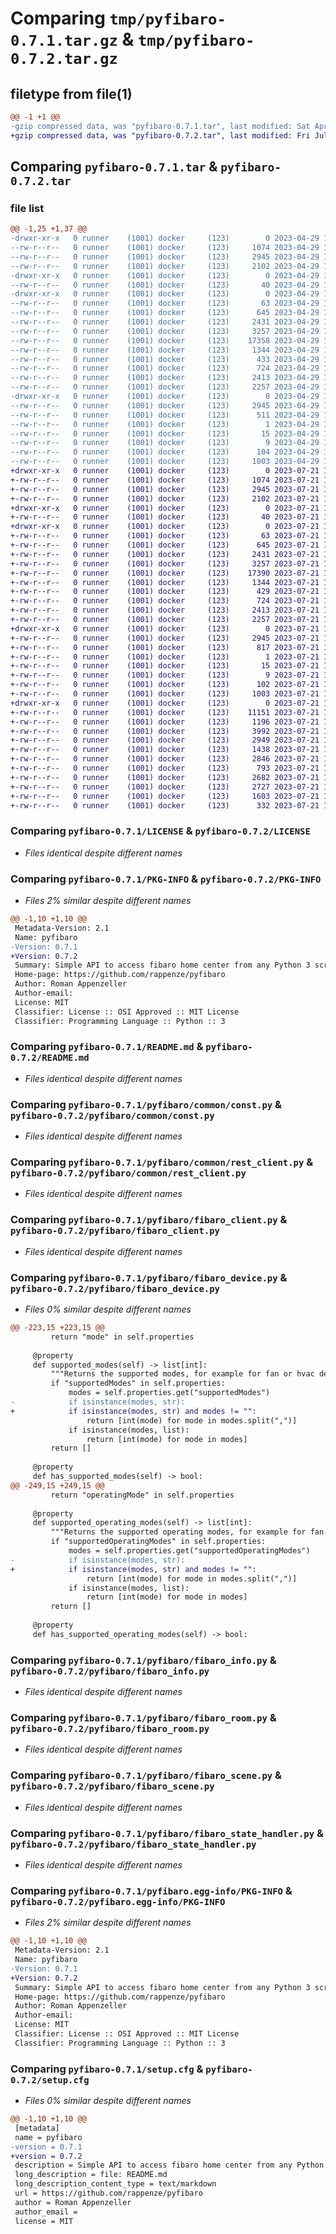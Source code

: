 # Comparing `tmp/pyfibaro-0.7.1.tar.gz` & `tmp/pyfibaro-0.7.2.tar.gz`

## filetype from file(1)

```diff
@@ -1 +1 @@
-gzip compressed data, was "pyfibaro-0.7.1.tar", last modified: Sat Apr 29 15:53:31 2023, max compression
+gzip compressed data, was "pyfibaro-0.7.2.tar", last modified: Fri Jul 21 10:03:47 2023, max compression
```

## Comparing `pyfibaro-0.7.1.tar` & `pyfibaro-0.7.2.tar`

### file list

```diff
@@ -1,25 +1,37 @@
-drwxr-xr-x   0 runner    (1001) docker     (123)        0 2023-04-29 15:53:31.286889 pyfibaro-0.7.1/
--rw-r--r--   0 runner    (1001) docker     (123)     1074 2023-04-29 15:53:08.000000 pyfibaro-0.7.1/LICENSE
--rw-r--r--   0 runner    (1001) docker     (123)     2945 2023-04-29 15:53:31.286889 pyfibaro-0.7.1/PKG-INFO
--rw-r--r--   0 runner    (1001) docker     (123)     2102 2023-04-29 15:53:08.000000 pyfibaro-0.7.1/README.md
-drwxr-xr-x   0 runner    (1001) docker     (123)        0 2023-04-29 15:53:31.282889 pyfibaro-0.7.1/pyfibaro/
--rw-r--r--   0 runner    (1001) docker     (123)       40 2023-04-29 15:53:08.000000 pyfibaro-0.7.1/pyfibaro/__init__.py
-drwxr-xr-x   0 runner    (1001) docker     (123)        0 2023-04-29 15:53:31.286889 pyfibaro-0.7.1/pyfibaro/common/
--rw-r--r--   0 runner    (1001) docker     (123)       63 2023-04-29 15:53:08.000000 pyfibaro-0.7.1/pyfibaro/common/__init__.py
--rw-r--r--   0 runner    (1001) docker     (123)      645 2023-04-29 15:53:08.000000 pyfibaro-0.7.1/pyfibaro/common/const.py
--rw-r--r--   0 runner    (1001) docker     (123)     2431 2023-04-29 15:53:08.000000 pyfibaro-0.7.1/pyfibaro/common/rest_client.py
--rw-r--r--   0 runner    (1001) docker     (123)     3257 2023-04-29 15:53:08.000000 pyfibaro-0.7.1/pyfibaro/fibaro_client.py
--rw-r--r--   0 runner    (1001) docker     (123)    17358 2023-04-29 15:53:08.000000 pyfibaro-0.7.1/pyfibaro/fibaro_device.py
--rw-r--r--   0 runner    (1001) docker     (123)     1344 2023-04-29 15:53:08.000000 pyfibaro-0.7.1/pyfibaro/fibaro_info.py
--rw-r--r--   0 runner    (1001) docker     (123)      433 2023-04-29 15:53:08.000000 pyfibaro-0.7.1/pyfibaro/fibaro_login.py
--rw-r--r--   0 runner    (1001) docker     (123)      724 2023-04-29 15:53:08.000000 pyfibaro-0.7.1/pyfibaro/fibaro_room.py
--rw-r--r--   0 runner    (1001) docker     (123)     2413 2023-04-29 15:53:08.000000 pyfibaro-0.7.1/pyfibaro/fibaro_scene.py
--rw-r--r--   0 runner    (1001) docker     (123)     2257 2023-04-29 15:53:08.000000 pyfibaro-0.7.1/pyfibaro/fibaro_state_handler.py
-drwxr-xr-x   0 runner    (1001) docker     (123)        0 2023-04-29 15:53:31.286889 pyfibaro-0.7.1/pyfibaro.egg-info/
--rw-r--r--   0 runner    (1001) docker     (123)     2945 2023-04-29 15:53:30.000000 pyfibaro-0.7.1/pyfibaro.egg-info/PKG-INFO
--rw-r--r--   0 runner    (1001) docker     (123)      511 2023-04-29 15:53:31.000000 pyfibaro-0.7.1/pyfibaro.egg-info/SOURCES.txt
--rw-r--r--   0 runner    (1001) docker     (123)        1 2023-04-29 15:53:30.000000 pyfibaro-0.7.1/pyfibaro.egg-info/dependency_links.txt
--rw-r--r--   0 runner    (1001) docker     (123)       15 2023-04-29 15:53:31.000000 pyfibaro-0.7.1/pyfibaro.egg-info/requires.txt
--rw-r--r--   0 runner    (1001) docker     (123)        9 2023-04-29 15:53:31.000000 pyfibaro-0.7.1/pyfibaro.egg-info/top_level.txt
--rw-r--r--   0 runner    (1001) docker     (123)      104 2023-04-29 15:53:08.000000 pyfibaro-0.7.1/pyproject.toml
--rw-r--r--   0 runner    (1001) docker     (123)     1003 2023-04-29 15:53:31.286889 pyfibaro-0.7.1/setup.cfg
+drwxr-xr-x   0 runner    (1001) docker     (123)        0 2023-07-21 10:03:47.186642 pyfibaro-0.7.2/
+-rw-r--r--   0 runner    (1001) docker     (123)     1074 2023-07-21 10:03:25.000000 pyfibaro-0.7.2/LICENSE
+-rw-r--r--   0 runner    (1001) docker     (123)     2945 2023-07-21 10:03:47.186642 pyfibaro-0.7.2/PKG-INFO
+-rw-r--r--   0 runner    (1001) docker     (123)     2102 2023-07-21 10:03:25.000000 pyfibaro-0.7.2/README.md
+drwxr-xr-x   0 runner    (1001) docker     (123)        0 2023-07-21 10:03:47.182642 pyfibaro-0.7.2/pyfibaro/
+-rw-r--r--   0 runner    (1001) docker     (123)       40 2023-07-21 10:03:25.000000 pyfibaro-0.7.2/pyfibaro/__init__.py
+drwxr-xr-x   0 runner    (1001) docker     (123)        0 2023-07-21 10:03:47.182642 pyfibaro-0.7.2/pyfibaro/common/
+-rw-r--r--   0 runner    (1001) docker     (123)       63 2023-07-21 10:03:25.000000 pyfibaro-0.7.2/pyfibaro/common/__init__.py
+-rw-r--r--   0 runner    (1001) docker     (123)      645 2023-07-21 10:03:25.000000 pyfibaro-0.7.2/pyfibaro/common/const.py
+-rw-r--r--   0 runner    (1001) docker     (123)     2431 2023-07-21 10:03:25.000000 pyfibaro-0.7.2/pyfibaro/common/rest_client.py
+-rw-r--r--   0 runner    (1001) docker     (123)     3257 2023-07-21 10:03:25.000000 pyfibaro-0.7.2/pyfibaro/fibaro_client.py
+-rw-r--r--   0 runner    (1001) docker     (123)    17390 2023-07-21 10:03:25.000000 pyfibaro-0.7.2/pyfibaro/fibaro_device.py
+-rw-r--r--   0 runner    (1001) docker     (123)     1344 2023-07-21 10:03:25.000000 pyfibaro-0.7.2/pyfibaro/fibaro_info.py
+-rw-r--r--   0 runner    (1001) docker     (123)      429 2023-07-21 10:03:25.000000 pyfibaro-0.7.2/pyfibaro/fibaro_login.py
+-rw-r--r--   0 runner    (1001) docker     (123)      724 2023-07-21 10:03:25.000000 pyfibaro-0.7.2/pyfibaro/fibaro_room.py
+-rw-r--r--   0 runner    (1001) docker     (123)     2413 2023-07-21 10:03:25.000000 pyfibaro-0.7.2/pyfibaro/fibaro_scene.py
+-rw-r--r--   0 runner    (1001) docker     (123)     2257 2023-07-21 10:03:25.000000 pyfibaro-0.7.2/pyfibaro/fibaro_state_handler.py
+drwxr-xr-x   0 runner    (1001) docker     (123)        0 2023-07-21 10:03:47.186642 pyfibaro-0.7.2/pyfibaro.egg-info/
+-rw-r--r--   0 runner    (1001) docker     (123)     2945 2023-07-21 10:03:47.000000 pyfibaro-0.7.2/pyfibaro.egg-info/PKG-INFO
+-rw-r--r--   0 runner    (1001) docker     (123)      817 2023-07-21 10:03:47.000000 pyfibaro-0.7.2/pyfibaro.egg-info/SOURCES.txt
+-rw-r--r--   0 runner    (1001) docker     (123)        1 2023-07-21 10:03:47.000000 pyfibaro-0.7.2/pyfibaro.egg-info/dependency_links.txt
+-rw-r--r--   0 runner    (1001) docker     (123)       15 2023-07-21 10:03:47.000000 pyfibaro-0.7.2/pyfibaro.egg-info/requires.txt
+-rw-r--r--   0 runner    (1001) docker     (123)        9 2023-07-21 10:03:47.000000 pyfibaro-0.7.2/pyfibaro.egg-info/top_level.txt
+-rw-r--r--   0 runner    (1001) docker     (123)      102 2023-07-21 10:03:25.000000 pyfibaro-0.7.2/pyproject.toml
+-rw-r--r--   0 runner    (1001) docker     (123)     1003 2023-07-21 10:03:47.186642 pyfibaro-0.7.2/setup.cfg
+drwxr-xr-x   0 runner    (1001) docker     (123)        0 2023-07-21 10:03:47.186642 pyfibaro-0.7.2/tests/
+-rw-r--r--   0 runner    (1001) docker     (123)    11151 2023-07-21 10:03:25.000000 pyfibaro-0.7.2/tests/test_fibaro_device.py
+-rw-r--r--   0 runner    (1001) docker     (123)     1196 2023-07-21 10:03:25.000000 pyfibaro-0.7.2/tests/test_fibaro_device_armed.py
+-rw-r--r--   0 runner    (1001) docker     (123)     3992 2023-07-21 10:03:25.000000 pyfibaro-0.7.2/tests/test_fibaro_device_hc3.py
+-rw-r--r--   0 runner    (1001) docker     (123)     2949 2023-07-21 10:03:25.000000 pyfibaro-0.7.2/tests/test_fibaro_info.py
+-rw-r--r--   0 runner    (1001) docker     (123)     1438 2023-07-21 10:03:25.000000 pyfibaro-0.7.2/tests/test_fibaro_login.py
+-rw-r--r--   0 runner    (1001) docker     (123)     2846 2023-07-21 10:03:25.000000 pyfibaro-0.7.2/tests/test_fibaro_refresh.py
+-rw-r--r--   0 runner    (1001) docker     (123)      793 2023-07-21 10:03:25.000000 pyfibaro-0.7.2/tests/test_fibaro_room.py
+-rw-r--r--   0 runner    (1001) docker     (123)     2682 2023-07-21 10:03:25.000000 pyfibaro-0.7.2/tests/test_fibaro_scene.py
+-rw-r--r--   0 runner    (1001) docker     (123)     2727 2023-07-21 10:03:25.000000 pyfibaro-0.7.2/tests/test_fibaro_scene_hc3.py
+-rw-r--r--   0 runner    (1001) docker     (123)     1603 2023-07-21 10:03:25.000000 pyfibaro-0.7.2/tests/test_rest_client.py
+-rw-r--r--   0 runner    (1001) docker     (123)      332 2023-07-21 10:03:25.000000 pyfibaro-0.7.2/tests/test_utils.py
```

### Comparing `pyfibaro-0.7.1/LICENSE` & `pyfibaro-0.7.2/LICENSE`

 * *Files identical despite different names*

### Comparing `pyfibaro-0.7.1/PKG-INFO` & `pyfibaro-0.7.2/PKG-INFO`

 * *Files 2% similar despite different names*

```diff
@@ -1,10 +1,10 @@
 Metadata-Version: 2.1
 Name: pyfibaro
-Version: 0.7.1
+Version: 0.7.2
 Summary: Simple API to access fibaro home center from any Python 3 script. Designed for Home Assistant (but not only)
 Home-page: https://github.com/rappenze/pyfibaro
 Author: Roman Appenzeller
 Author-email: 
 License: MIT
 Classifier: License :: OSI Approved :: MIT License
 Classifier: Programming Language :: Python :: 3
```

### Comparing `pyfibaro-0.7.1/README.md` & `pyfibaro-0.7.2/README.md`

 * *Files identical despite different names*

### Comparing `pyfibaro-0.7.1/pyfibaro/common/const.py` & `pyfibaro-0.7.2/pyfibaro/common/const.py`

 * *Files identical despite different names*

### Comparing `pyfibaro-0.7.1/pyfibaro/common/rest_client.py` & `pyfibaro-0.7.2/pyfibaro/common/rest_client.py`

 * *Files identical despite different names*

### Comparing `pyfibaro-0.7.1/pyfibaro/fibaro_client.py` & `pyfibaro-0.7.2/pyfibaro/fibaro_client.py`

 * *Files identical despite different names*

### Comparing `pyfibaro-0.7.1/pyfibaro/fibaro_device.py` & `pyfibaro-0.7.2/pyfibaro/fibaro_device.py`

 * *Files 0% similar despite different names*

```diff
@@ -223,15 +223,15 @@
         return "mode" in self.properties
 
     @property
     def supported_modes(self) -> list[int]:
         """Returns the supported modes, for example for fan or hvac devices."""
         if "supportedModes" in self.properties:
             modes = self.properties.get("supportedModes")
-            if isinstance(modes, str):
+            if isinstance(modes, str) and modes != "":
                 return [int(mode) for mode in modes.split(",")]
             if isinstance(modes, list):
                 return [int(mode) for mode in modes]
         return []
 
     @property
     def has_supported_modes(self) -> bool:
@@ -249,15 +249,15 @@
         return "operatingMode" in self.properties
 
     @property
     def supported_operating_modes(self) -> list[int]:
         """Returns the supported operating modes, for example for fan or hvac devices."""
         if "supportedOperatingModes" in self.properties:
             modes = self.properties.get("supportedOperatingModes")
-            if isinstance(modes, str):
+            if isinstance(modes, str) and modes != "":
                 return [int(mode) for mode in modes.split(",")]
             if isinstance(modes, list):
                 return [int(mode) for mode in modes]
         return []
 
     @property
     def has_supported_operating_modes(self) -> bool:
```

### Comparing `pyfibaro-0.7.1/pyfibaro/fibaro_info.py` & `pyfibaro-0.7.2/pyfibaro/fibaro_info.py`

 * *Files identical despite different names*

### Comparing `pyfibaro-0.7.1/pyfibaro/fibaro_room.py` & `pyfibaro-0.7.2/pyfibaro/fibaro_room.py`

 * *Files identical despite different names*

### Comparing `pyfibaro-0.7.1/pyfibaro/fibaro_scene.py` & `pyfibaro-0.7.2/pyfibaro/fibaro_scene.py`

 * *Files identical despite different names*

### Comparing `pyfibaro-0.7.1/pyfibaro/fibaro_state_handler.py` & `pyfibaro-0.7.2/pyfibaro/fibaro_state_handler.py`

 * *Files identical despite different names*

### Comparing `pyfibaro-0.7.1/pyfibaro.egg-info/PKG-INFO` & `pyfibaro-0.7.2/pyfibaro.egg-info/PKG-INFO`

 * *Files 2% similar despite different names*

```diff
@@ -1,10 +1,10 @@
 Metadata-Version: 2.1
 Name: pyfibaro
-Version: 0.7.1
+Version: 0.7.2
 Summary: Simple API to access fibaro home center from any Python 3 script. Designed for Home Assistant (but not only)
 Home-page: https://github.com/rappenze/pyfibaro
 Author: Roman Appenzeller
 Author-email: 
 License: MIT
 Classifier: License :: OSI Approved :: MIT License
 Classifier: Programming Language :: Python :: 3
```

### Comparing `pyfibaro-0.7.1/setup.cfg` & `pyfibaro-0.7.2/setup.cfg`

 * *Files 0% similar despite different names*

```diff
@@ -1,10 +1,10 @@
 [metadata]
 name = pyfibaro
-version = 0.7.1
+version = 0.7.2
 description = Simple API to access fibaro home center from any Python 3 script. Designed for Home Assistant (but not only)
 long_description = file: README.md
 long_description_content_type = text/markdown
 url = https://github.com/rappenze/pyfibaro
 author = Roman Appenzeller
 author_email = 
 license = MIT
```

